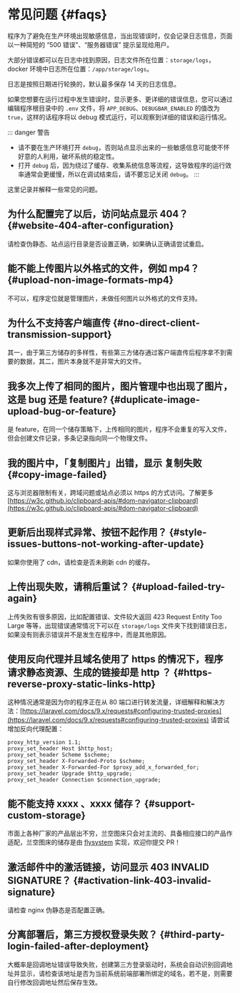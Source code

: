 # 常见问题 {#faqs}

程序为了避免在生产环境出现敏感信息，当出现错误时，仅会记录日志信息，页面以一种简短的 “500 错误”、“服务器错误” 提示呈现给用户。

大部分错误都可以在日志中找到原因，日志文件所在位置：`storage/logs`，docker 环境中日志所在位置：`/app/storage/logs`。

日志是按照日期进行轮换的，默认最多保存 14 天的日志信息。

如果您想要在运行过程中发生错误时，显示更多、更详细的错误信息，您可以通过编辑程序根目录中的 `.env` 文件，将 `APP_DEBUG`、`DEBUGBAR_ENABLED` 的值改为 `true`，这样的话程序将以 debug 模式运行，可以观察到详细的错误和运行情况。

::: danger 警告
- 请不要在生产环境打开 `debug`，否则站点显示出来的一些敏感信息可能使不怀好意的人利用，破坏系统的稳定性。
- 打开 `debug` 后，因为绕过了缓存、收集系统信息等流程，这导致程序的运行效率通常会更缓慢，所以在调试结束后，请不要忘记关闭 `debug`。
:::

这里记录并解释一些常见的问题。

## 为什么配置完了以后，访问站点显示 404？ {#website-404-after-configuration}
请检查伪静态、站点运行目录是否设置正确，如果确认正确请尝试重启。

## 能不能上传图片以外格式的文件，例如 mp4？ {#upload-non-image-formats-mp4}
不可以，程序定位就是管理图片，未做任何图片以外格式的文件支持。

## 为什么不支持客户端直传 {#no-direct-client-transmission-support}
其一，由于第三方储存的多样性，有些第三方储存通过客户端直传后程序拿不到需要的数据，其二，图片本身就不是非常大的文件。

## 我多次上传了相同的图片，图片管理中也出现了图片，这是 bug 还是 feature? {#duplicate-image-upload-bug-or-feature}
是 feature，在同一个储存策略下，上传相同的图片，程序不会重复的写入文件，但会创建文件记录，多条记录指向同一个物理文件。

## 我的图片中，「复制图片」出错，显示 复制失败 {#copy-image-failed}
这与浏览器限制有关，跨域问题或站点必须以 https 的方式访问。了解更多 [https://w3c.github.io/clipboard-apis/#dom-navigator-clipboard](https://w3c.github.io/clipboard-apis/#dom-navigator-clipboard)

## 更新后出现样式异常、按钮不起作用？ {#style-issues-buttons-not-working-after-update}
如果你使用了 cdn，请检查是否未刷新 cdn 的缓存。

## 上传出现失败，请稍后重试？ {#upload-failed-try-again}
上传失败有很多原因，比如配置错误、文件较大返回 423 Request Entity Too Large 等等，出现错误通常情况下可以在 `storage/logs` 文件夹下找到错误日志，如果没有则表示错误并不是发生在程序中，而是其他原因。

## 使用反向代理并且域名使用了 https 的情况下，程序请求静态资源、生成的链接却是 http ？ {#https-reverse-proxy-static-links-http}
这种情况通常是因为你的程序正在从 80 端口进行转发流量，详细解释和解决方法：[https://laravel.com/docs/9.x/requests#configuring-trusted-proxies](https://laravel.com/docs/9.x/requests#configuring-trusted-proxies)
请尝试增加反向代理配置：

```nginx configuration
proxy_http_version 1.1;
proxy_set_header Host $http_host;
proxy_set_header Scheme $scheme;
proxy_set_header X-Forwarded-Proto $scheme;
proxy_set_header X-Forwarded-For $proxy_add_x_forwarded_for;
proxy_set_header Upgrade $http_upgrade;
proxy_set_header Connection $connection_upgrade;
```

## 能不能支持 xxxx 、xxxx 储存？ {#support-custom-storage}
市面上各种厂家的产品层出不穷，兰空图床只会对主流的、具备相应接口的产品作适配，兰空图床的储存是由 [flysystem](https://flysystem.thephpleague.com/) 实现，欢迎你提交 PR！

## 激活邮件中的激活链接，访问显示 403 INVALID SIGNATURE？ {#activation-link-403-invalid-signature}
请检查 nginx 伪静态是否配置正确。

## 分离部署后，第三方授权登录失败？ {#third-party-login-failed-after-deployment}
大概率是回调地址错误导致失败，创建第三方登录驱动时，系统会自动识别回调地址并显示，请检查该地址是否为当前系统前端部署所绑定的域名，若不是，则需要自行修改回调地址然后保存生效。